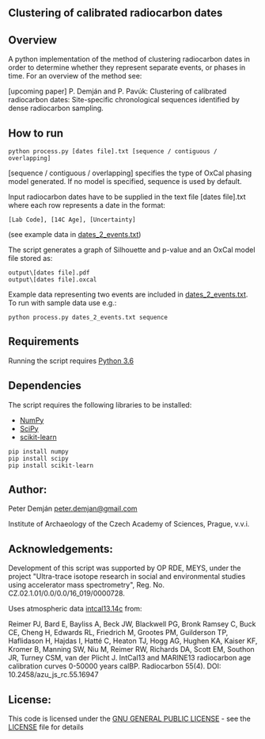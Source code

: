 ## Clustering of calibrated radiocarbon dates

## Overview

A python implementation of the method of clustering radiocarbon dates in order to determine whether they represent separate events, or phases in time. For an overview of the method see:

[upcoming paper] P. Demján and P. Pavúk: Clustering of calibrated radiocarbon dates: Site-specific chronological sequences identified by dense radiocarbon sampling.

## How to run
<pre><code>python process.py [dates file].txt [sequence / contiguous / overlapping]</code></pre>

[sequence / contiguous / overlapping] specifies the type of OxCal phasing model generated. If no model is specified, sequence is used by default.

Input radiocarbon dates have to be supplied in the text file [dates file].txt where each row represents a date in the format:
<pre><code>[Lab Code], [14C Age], [Uncertainty]</code></pre>
(see example data in [dates_2_events.txt](dates_2_events.txt))

The script generates a graph of Silhouette and p-value and an OxCal model file stored as:
<pre><code>output\[dates file].pdf
output\[dates file].oxcal</code></pre>

Example data representing two events are included in [dates_2_events.txt](dates_2_events.txt). To run with sample data use e.g.:
<pre><code>python process.py dates_2_events.txt sequence</code></pre>


## Requirements

Running the script requires [Python 3.6](https://www.python.org/)

## Dependencies

The script requires the following libraries to be installed:
* [NumPy](http://www.numpy.org/)
* [SciPy](https://www.scipy.org/)
* [scikit-learn](https://scikit-learn.org/)
<pre><code>pip install numpy
pip install scipy
pip install scikit-learn</code></pre>

## Author:
Peter Demján [peter.demjan@gmail.com](peter.demjan@gmail.com)

Institute of Archaeology of the Czech Academy of Sciences, Prague, v.v.i.

## Acknowledgements:

Development of this script was supported by OP RDE, MEYS, under the project "Ultra-trace isotope research in social and environmental studies using accelerator mass spectrometry", Reg. No. CZ.02.1.01/0.0/0.0/16_019/0000728.

Uses atmospheric data [intcal13.14c](intcal13.14c) from:

Reimer PJ, Bard E, Bayliss A, Beck JW, Blackwell PG, Bronk Ramsey C, Buck CE, Cheng H, Edwards RL, Friedrich M, Grootes PM, Guilderson TP, Haflidason H, Hajdas I, Hatté C, Heaton TJ, Hogg AG, Hughen KA, Kaiser KF, Kromer B, Manning SW, Niu M, Reimer RW, Richards DA, Scott EM, Southon JR, Turney CSM, van der Plicht J. IntCal13 and MARINE13 radiocarbon age calibration curves 0-50000 years calBP. Radiocarbon 55(4). DOI: 10.2458/azu_js_rc.55.16947

## License:
This code is licensed under the [GNU GENERAL PUBLIC LICENSE](https://www.gnu.org/licenses/gpl-3.0.en.html) - see the [LICENSE](LICENSE) file for details

